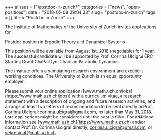 +++
aliases = ["/postdoc-in-zurich/"]
categories = ["news", "open-positions"]
date = "2018-05-08 09:04:33"
slug = "postdoc-in-zurich"
tags = []
title = "Postdoc in Zurich"
+++

The Institute of Mathematics of the University of Zurich invites
applications for

Postdoc position in Ergodic Theory and Dynamical Systems

This position will be available from August 1st, 2018 (negotiable) for 1
year. The successful candidate will be supported by Prof. Corinna
Ulcigrai ERC Starting Grant ChaParDyn: Chaos in Parabolic Dynamics.

The Institute offers a stimulating research environment and excellent
working conditions. The University of Zurich is an equal opportunity
employer.

Please submit your online application
([www.math.uzh.ch/jobs](https://www.math.uzh.ch/jobs)) with a curriculum
vitae, a research statement with a description of ongoing and future
research activities, and arrange at least two letters of recommendation
to be sent directly to Prof. Corinna Ulcigrai:
[corinna.ulcigrai@gmail.com](corinna.ulcigrai@gmail.com), no later than May 31, 2018. Late
applications might be considered until the post is filled. For
additional information see [www.math.uzh.ch](https://www.math.uzh.ch)
and/or contact Prof. Dr. Corinna Ulcigrai directly,
[corinna.ulcigrai@gmail.com](corinna.ulcigrai@gmail.com), or [sekretariat@math.uzh.ch](sekretariat@math.uzh.ch).
